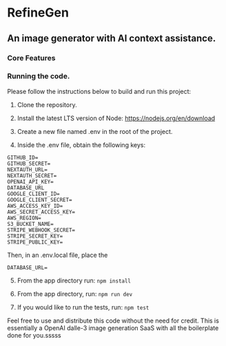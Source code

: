 # RefineGen

## An image generator with AI context assistance.

### Core Features

### Running the code.

Please follow the instructions below to build and run this project:

1. Clone the repository.

2. Install the latest LTS version of Node: https://nodejs.org/en/download

3. Create a new file named .env in the root of the project.

4. Inside the .env file, obtain the following keys:

```
GITHUB_ID=
GITHUB_SECRET=
NEXTAUTH_URL=
NEXTAUTH_SECRET=
OPENAI_API_KEY=
DATABASE_URL
GOOGLE_CLIENT_ID=
GOOGLE_CLIENT_SECRET=
AWS_ACCESS_KEY_ID=
AWS_SECRET_ACCESS_KEY=
AWS_REGION=
S3_BUCKET_NAME=
STRIPE_WEBHOOK_SECRET=
STRIPE_SECRET_KEY=
STRIPE_PUBLIC_KEY=
```

Then, in an .env.local file, place the

```
DATABASE_URL=
```

5. From the app directory run: `npm install`

6. From the app directory, run: `npm run dev`

7. If you would like to run the tests, run: `npm test`

Feel free to use and distribute this code without the need for credit. This is essentially a
OpenAI dalle-3 image generation SaaS with all the boilerplate done for you.sssss
